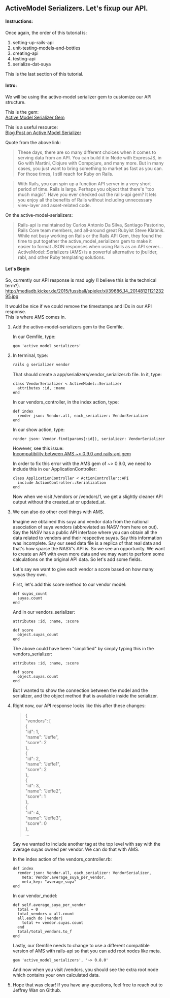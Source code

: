 ## ActiveModel Serializers. Let's fixup our API.

#### Instructions:
Once again, the order of this tutorial is:

1. setting-up-rails-api
2. unit-testing-models-and-bottles
3. creating-api
4. testing-api
5. serialize-dat-suya

This is the last section of this tutorial.

#### Intro:

We will be using the active-model serializer gem to customize our API structure.

This is the gem:  
[Active Model Serializer Gem](https://github.com/rails-api/active_model_serializers)

This is a useful resource:  
[Blog Post on Active Model Serializer](https://blog.engineyard.com/2015/active-model-serializers)  

Quote from the above link:
> These days, there are so many different choices when it comes to serving data from an API. You can build it in Node with ExpressJS, in Go with Martini, Clojure with Compojure, and many more. But in many cases, you just want to bring something to market as fast as you can. For those times, I still reach for Ruby on Rails.

>With Rails, you can spin up a function API server in a very short period of time. Rails is large. Perhaps you object that there's "too much magic". Have you ever checked out the rails-api gem? It lets you enjoy all the benefits of Rails without including unnecessary view-layer and asset-related code.

On the active-model-serializers:

> Rails-api is maintained by Carlos Antonio Da Silva, Santiago Pastorino, Rails Core team members, and all-around great Rubyist Steve Klabnik. While not busy working on Rails or the Rails API Gem, they found the time to put together the active_model_serializers gem to make it easier to format JSON responses when using Rails as an API server... ActiveModel::Serializers (AMS) is a powerful alternative to jbuilder, rabl, and other Ruby templating solutions.

#### Let's Begin

So, currently our API response is mad ugly (I believe this is the technical term?).  
http://mediadb.kicker.de/2015/fussball/spieler/xl/39686_14_2014812112123295.jpg

It would be nice if we could remove the timestamps and IDs in our API response.  
This is where AMS comes in.

1. Add the active-model-serializers gem to the Gemfile.

    In our Gemfile, type:

    ```rubyonrails
    gem 'active_model_serializers'
    ```

2. In terminal, type:

    ```Bash
    rails g serializer vendor
    ```

    That should create a app/serializers/vendor_serializer.rb file. In it, type:

    ```rubyonrails
    class VendorSerializer < ActiveModel::Serializer
      attributes :id, :name
    end
    ```

    In our vendors_controller, in the index action, type:

    ```rubyonrails
    def index
      render json: Vendor.all, each_serializer: VendorSerializer
    end
    ```

    In our show action, type:

    ```rubyonrails
    render json: Vendor.find(params[:id]), serialiezr: VendorSerializer
    ```

    However, see this issue:  
    [Incompatibility between AMS ~> 0.9.0 and rails-api gem](https://github.com/rails-api/active_model_serializers/issues/600)

    In order to fix this error with the AMS gem of ~> 0.9.0, we need to include this in our ApplicationController:

    ```rubyonrails
    class ApplicationController < ActionController::API
      include ActionController::Serialization
    end
    ```

    Now when we visit /vendors or /vendors/1, we get a slightly cleaner API output without the created_at or updated_at.

3. We can also do other cool things with AMS.

    Imagine we obtained this suya and vendor data from the national association of suya vendors (abbreviated as NASV from here on out). Say the NASV has a public API interface where you can obtain all the data related to vendors and their respective suyas. Say this information was incomplete. Say our seed data file is a replica of that real data and that's how sparse the NASV's API is. So we see an opportunity. We want to create an API with even more data and we may want to perform some calculations on the original API data. So let's add some fields.

    Let's say we want to give each vendor a score based on how many suyas they own.

    First, let's add this score method to our vendor model:

    ```rubyonrails
    def suyas_count
      suyas.count
    end
    ```

    And in our vendors_serializer:

    ```rubyonrails
    attributes :id, :name, :score

    def score
      object.suyas_count
    end
    ```

    The above could have been "simplified" by simply typing this in the vendors_serializer:

    ```rubyonrails
    attributes :id, :name, :score

    def score
      object.suyas.count
    end
    ```

    But I wanted to show the connection between the model and the serializer, and the object method that is available inside the serializer.

4. Right now, our API response looks like this after these changes:

    > {  
        "vendors": [  
          {  
          "id": 1,  
          "name": "Jeffe",  
          "score": 2  
          },  
          {  
          "id": 2,  
          "name": "Jeffe1",  
          "score": 2  
          },  
          {  
          "id": 3,  
          "name": "Jeffe2",  
          "score": 1  
          },  
          {  
          "id": 4,  
          "name": "Jeffe3",  
          "score": 0  
          },  
      ...  

    Say we wanted to include another tag at the top level with say with the average suyas owned per vendor. We can do that with AMS.

    In the index action of the vendors_controller.rb:

    ```rubyonrails
    def index
      render json: Vendor.all, each_serializer: VendorSerializer,
        meta: Vendor.average_suya_per_vendor,
        meta_key: "average_suya"
    end
    ```

    In our vendor_model:

    ```rubyonrails
    def self.average_suya_per_vendor
      total = 0
      total_vendors = all.count
      all.each do |vendor|
        total += vendor.suyas.count
      end
      total/total_vendors.to_f
    end

    ```

    Lastly, our Gemfile needs to change to use a different compatible version of AMS with rails-api so that you can add root nodes like meta.

    ```rubyonrails
    gem 'active_model_serializers', '~> 0.8.0'
    ```

    And now when you visit /vendors, you should see the extra root node which contains your own calculated data.

5. Hope that was clear! If you have any questions, feel free to reach out to Jeffrey Wan on Github.
